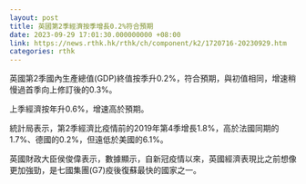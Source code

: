 ```yaml
---
layout: post
title: 英國第2季經濟按季增長0.2%符合預期
date: 2023-09-29 17:01:30.000000000 +08:00
link: https://news.rthk.hk/rthk/ch/component/k2/1720716-20230929.htm
categories: rthk
---
```


英國第2季國內生產總值(GDP)終值按季升0.2%，符合預期，與初值相同，增速稍慢過首季向上修訂後的0.3%。

上季經濟按年升0.6%，增速高於預期。

統計局表示，第2季經濟比疫情前的2019年第4季增長1.8%，高於法國同期的1.7%、德國的0.2%，但遠低於美國的6.1%。

英國財政大臣侯俊偉表示，數據顯示，自新冠疫情以來，英國經濟表現比之前想像更加強勁，是七國集團(G7)疫後復蘇最快的國家之一。
